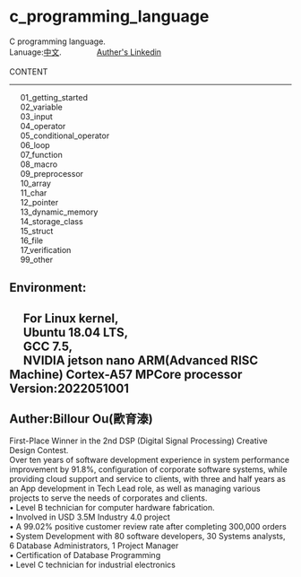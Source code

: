 # c_programming_language
C programming language.     
  Lanuage:[中文](https://github.com/Billour/c_programming_language/tree/master/chinese).
&nbsp;&nbsp;&nbsp;&nbsp;&nbsp;&nbsp;&nbsp;&nbsp;&nbsp;&nbsp;&nbsp;&nbsp;&nbsp;&nbsp;
[Auther's Linkedin](https://www.linkedin.com/in/billour-ou-a52097169/?locale=en_US) <br/> <br/>
CONTENT  
__________
&nbsp;&nbsp;&nbsp;&nbsp; 01_getting_started  
&nbsp;&nbsp;&nbsp;&nbsp; 02_variable  
&nbsp;&nbsp;&nbsp;&nbsp; 03_input  
&nbsp;&nbsp;&nbsp;&nbsp; 04_operator  
&nbsp;&nbsp;&nbsp;&nbsp; 05_conditional_operator  
&nbsp;&nbsp;&nbsp;&nbsp; 06_loop  
&nbsp;&nbsp;&nbsp;&nbsp; 07_function  
&nbsp;&nbsp;&nbsp;&nbsp; 08_macro  
&nbsp;&nbsp;&nbsp;&nbsp; 09_preprocessor  
&nbsp;&nbsp;&nbsp;&nbsp; 10_array  
&nbsp;&nbsp;&nbsp;&nbsp; 11_char  
&nbsp;&nbsp;&nbsp;&nbsp; 12_pointer  
&nbsp;&nbsp;&nbsp;&nbsp; 13_dynamic_memory  
&nbsp;&nbsp;&nbsp;&nbsp; 14_storage_class  
&nbsp;&nbsp;&nbsp;&nbsp; 15_struct  
&nbsp;&nbsp;&nbsp;&nbsp; 16_file  
&nbsp;&nbsp;&nbsp;&nbsp; 17_verification  
&nbsp;&nbsp;&nbsp;&nbsp; 99_other  


Environment:  
------------
&nbsp;&nbsp;&nbsp;&nbsp; For Linux kernel,  
&nbsp;&nbsp;&nbsp;&nbsp; Ubuntu 18.04 LTS,  
&nbsp;&nbsp;&nbsp;&nbsp; GCC 7.5,   
&nbsp;&nbsp;&nbsp;&nbsp; NVIDIA jetson nano ARM(Advanced RISC Machine)   Cortex-A57 MPCore processor
&nbsp;&nbsp;&nbsp;&nbsp; Version:2022051001
<br/><br/>
Auther:Billour Ou(歐育溙)  
----------
First-Place Winner in the 2nd DSP (Digital Signal Processing) Creative Design Contest.  
Over ten years of software development experience in system performance improvement by 91.8%, configuration of corporate software systems, while providing cloud support and service to clients, with three and half years as an App development in Tech Lead role, as well as managing various projects to serve the needs of corporates and clients.  
•	Level B technician for computer hardware fabrication.  
•	Involved in USD 3.5M Industry 4.0 project  
•	A 99.02% positive customer review rate after completing 300,000 orders  
• System Development with 80 software developers, 30 Systems analysts, 6 Database Administrators, 1 Project Manager  
• Certification of Database Programming  
• Level C technician for industrial electronics  
